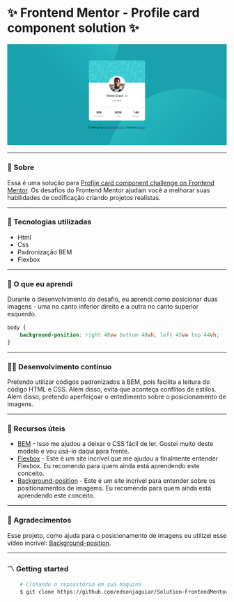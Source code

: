 # ✨ Frontend Mentor - Profile card component solution ✨

![Preview](./images/preview.png)

---

### 🧾 Sobre

Essa é uma solução para [Profile card component challenge on Frontend Mentor](https://www.frontendmentor.io/challenges/profile-card-component-cfArpWshJ). Os desafios do Frontend Mentor ajudam você a melhorar suas habilidades de codificação criando projetos realistas.

---

### 🚀 Tecnologias utilizadas

-   Html
-   Css
-   Padronização BEM
-   Flexbox

---

### 📖 O que eu aprendi

Durante o desenvolvimento do desafio, eu aprendi como posicionar duas imagens - uma no canto inferior direito e a outra no canto superior esquerdo.

```css
body {
    background-position: right 48vw bottom 40vh, left 45vw top 44vh;
}
```

---

### 👨‍💻 Desenvolvimento contínuo

Pretendo utilizar códigos padronizados à BEM, pois facilita a leitura do código HTML e CSS. Além disso, evita que aconteça conflitos de estilos. Além disso, pretendo aperfeiçoar o entedimento sobre o posicionamento de imagens.

---

### 🤝 Recursos úteis

-   [BEM](https://en.bem.info/methodology/quick-start/) - Isso me ajudou a deixar o CSS fácil de ler. Gostei muito deste modelo e vou usá-lo daqui para frente.
-   [Flexbox](https://origamid.com/projetos/flexbox-guia-completo/) - Este é um site incrível que me ajudou a finalmente entender Flexbox. Eu recomendo para quem ainda está aprendendo este conceito.
-   [Background-position](https://developer.mozilla.org/en-US/docs/Web/CSS/background-position) - Este é um site incrível para entender sobre os positionamentos de imagems. Eu recomendo para quem ainda está aprendendo este conceito.

---

### 🤗 Agradecimentos

Esse projeto, como ajuda para o posicionamento de imagens eu utilizei esse vídeo incrível: [Background-position](https://www.youtube.com/watch?v=NZpG9EBKYWc).

---

### 〽️ Getting started

```zsh
    # Clonando o repositório em sua máquina
    $ git clone https://github.com/edsonjaguiar/Solution-FrontendMentor-using-Flexbox
```
